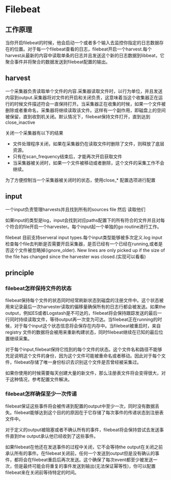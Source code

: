 # Filebeat


## 工作原理

当你开启filebeat的时候，他会启动一个或者多个输入去监控你指定的日志数据存在的位置。对于每一个filebeat查看的日志，filebeat开启一个harvest.每个harvest从最新的内容中读取单条的日志并且发送这个新的日志数据到libbeat，它聚合事件并将聚合的数据发送到filebeat配置的输出。


## harvest

一个采集器负责读取单个文件的内容.采集器读取文件时，以行为单位，并且发送内容到output.采集器将对文件的开启和关闭负责，这意味着当这个收集器正在运行的时候文件描述符会一直保持打开。当采集器正在收集的时候，如果一个文件被删除或者重命名，采集器将继续读取该文件。这样有一个副作用，即磁盘上的空间被保留，直到收割机关闭。默认情况下，filebeat保持文件打开，直到达到close_inactive

关闭一个采集器有以下的结果

+ 文件处理程序关闭，如果在采集器仍在读取文件时删除了文件，则释放了底层资源。
+ 只有在scan_frequency结束后，才能再次开启获取文件
+ 当采集器被关闭时，如果一个文件被移动或者删除，这个文件的采集工作不会继续。


为了方便控制当一个采集器被关闭时的状态，使用close_* 配置选项进行配置

## input

一个input负责管理harvests并且找到所有的sources file 然后 读取他们

如果input的类型是log，input会找到对应paths配置下的所有符合的文件并且对每个符合的file开启一个harvester。每个input起一个单独的go routine进行工作。

filebeat 目前支持serveral input types.每个input类型能够被多次定义.log input检查每个file去判断是否需要开启采集器，是否已经有一个已经在running,或者是否这个文件被忽略掉(ignore_older). New lines are only picked up if the size of the file has changed since the harvester was closed.(实现可以看看)


## principle

### filebeat怎样保持文件的状态

filebeat保持每个文件的状态同时经常刷新状态到磁盘的注册文件中。这个状态被用来记录最后一次harvester读取的偏移量确保所有的日志行都会被发送。如果the output，例如ES或者Logstash是不可达的，filebeat将会保持跟踪发送的最后一行同时持续读取文件，等待output再一次变为可达。当filebeat正在running的时候，对于每个input这个状态信息将会保存在内存中。当filebeat被重启时，来自registry 文件的数据将会被用来重新构建状态，同时filebeat继续在已知的最后位置继续采集。


对于每个input,filebeat保持它找到的每个文件的状态。这个文件名和路径不能够充足说明这个文件的身份，因为这个文件可能被重命名或者移动。因此对于每个文件，filebeat存储了唯一身份标识去识别这个文件是否曾经被采集过。

如果你使用的时候需要每天创建大量的新文件，那么注册表文件将会变得很大，对于这种情况，参考配置文件解决。


### filebeat怎样确保至少一次传递

filebeat保证这些事件将会被传递到配置的output中至少一次，同时没有数据丢失。filebeat能够达到这个目的的原因在于它存储了每次事件的传递状态到注册表文件中。

对于定义的output被阻塞或者不确认所有的事件，filebeat将会保持尝试去发送事件直到the output承认他已经收到了这些事件。


如果filebeat在他还在发送事件的过程中关闭，它不会等待the output在关闭之前承认所有的事件。在filebeat关闭前，任何一个发送到output但是没有确认的事件，都将会在filebeat重启后再次发送。这个确保了每次event都至少被发送一次，但是最终可能会将重复的事件发送到输出(无法保证幂等性)，你可以配置filebeat来在关闭前等待特定的时间。
